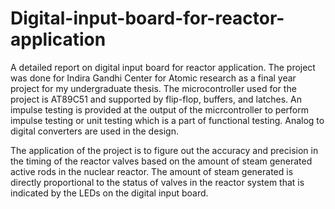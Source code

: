 # Digital-input-board-for-reactor-application
A detailed report on digital input board for reactor application. The project was done for Indira Gandhi Center for Atomic research as a final year project for my undergraduate thesis. The microcontroller used for the project is AT89C51 and supported by flip-flop, buffers, and latches. An impulse testing is provided at the output of the micrcontroller to perform impulse testing or unit testing which is a part of functional testing. Analog to digital converters are used in the design.

The application of the project is to figure out the accuracy and precision in the timing of the reactor valves based on the amount of steam generated active rods in the nuclear reactor. The amount of steam generated is directly proportional to the status of valves in the reactor system that is indicated by the LEDs on the digital input board.
